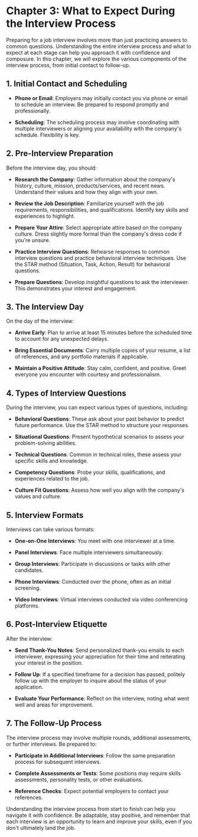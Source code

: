 Chapter 3: What to Expect During the Interview Process
======================================================

Preparing for a job interview involves more than just practicing answers to common questions. Understanding the entire interview process and what to expect at each stage can help you approach it with confidence and composure. In this chapter, we will explore the various components of the interview process, from initial contact to follow-up.

**1. Initial Contact and Scheduling**
-------------------------------------

* **Phone or Email**: Employers may initially contact you via phone or email to schedule an interview. Be prepared to respond promptly and professionally.

* **Scheduling**: The scheduling process may involve coordinating with multiple interviewers or aligning your availability with the company's schedule. Flexibility is key.

**2. Pre-Interview Preparation**
--------------------------------

Before the interview day, you should:

* **Research the Company**: Gather information about the company's history, culture, mission, products/services, and recent news. Understand their values and how they align with your own.

* **Review the Job Description**: Familiarize yourself with the job requirements, responsibilities, and qualifications. Identify key skills and experiences to highlight.

* **Prepare Your Attire**: Select appropriate attire based on the company culture. Dress slightly more formal than the company's dress code if you're unsure.

* **Practice Interview Questions**: Rehearse responses to common interview questions and practice behavioral interview techniques. Use the STAR method (Situation, Task, Action, Result) for behavioral questions.

* **Prepare Questions**: Develop insightful questions to ask the interviewer. This demonstrates your interest and engagement.

**3. The Interview Day**
------------------------

On the day of the interview:

* **Arrive Early**: Plan to arrive at least 15 minutes before the scheduled time to account for any unexpected delays.

* **Bring Essential Documents**: Carry multiple copies of your resume, a list of references, and any portfolio materials if applicable.

* **Maintain a Positive Attitude**: Stay calm, confident, and positive. Greet everyone you encounter with courtesy and professionalism.

**4. Types of Interview Questions**
-----------------------------------

During the interview, you can expect various types of questions, including:

* **Behavioral Questions**: These ask about your past behavior to predict future performance. Use the STAR method to structure your responses.

* **Situational Questions**: Present hypothetical scenarios to assess your problem-solving abilities.

* **Technical Questions**: Common in technical roles, these assess your specific skills and knowledge.

* **Competency Questions**: Probe your skills, qualifications, and experiences related to the job.

* **Culture Fit Questions**: Assess how well you align with the company's values and culture.

**5. Interview Formats**
------------------------

Interviews can take various formats:

* **One-on-One Interviews**: You meet with one interviewer at a time.

* **Panel Interviews**: Face multiple interviewers simultaneously.

* **Group Interviews**: Participate in discussions or tasks with other candidates.

* **Phone Interviews**: Conducted over the phone, often as an initial screening.

* **Video Interviews**: Virtual interviews conducted via video conferencing platforms.

**6. Post-Interview Etiquette**
-------------------------------

After the interview:

* **Send Thank-You Notes**: Send personalized thank-you emails to each interviewer, expressing your appreciation for their time and reiterating your interest in the position.

* **Follow Up**: If a specified timeframe for a decision has passed, politely follow up with the employer to inquire about the status of your application.

* **Evaluate Your Performance**: Reflect on the interview, noting what went well and areas for improvement.

**7. The Follow-Up Process**
----------------------------

The interview process may involve multiple rounds, additional assessments, or further interviews. Be prepared to:

* **Participate in Additional Interviews**: Follow the same preparation process for subsequent interviews.

* **Complete Assessments or Tests**: Some positions may require skills assessments, personality tests, or other evaluations.

* **Reference Checks**: Expect potential employers to contact your references.

Understanding the interview process from start to finish can help you navigate it with confidence. Be adaptable, stay positive, and remember that each interview is an opportunity to learn and improve your skills, even if you don't ultimately land the job.
